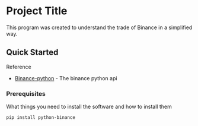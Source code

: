 # Project Title

This program was created to understand the trade of Binance in a simplified way.

## Quick Started

Reference
* [Binance-python](https://github.com/sammchardy/python-binance) - The binance python api

### Prerequisites

What things you need to install the software and how to install them

```
pip install python-binance
```

